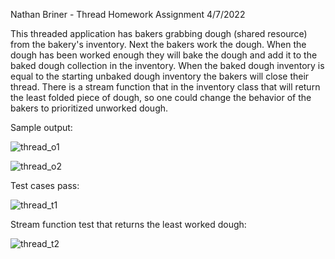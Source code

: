 Nathan Briner - Thread Homework Assignment
4/7/2022

This threaded application has bakers grabbing dough (shared resource) from the bakery's inventory. Next the bakers work the dough. When the dough has been worked enough they will bake the dough and add it to the baked dough collection in the inventory. When the baked dough inventory is equal to the starting unbaked dough inventory the bakers will close their thread. There is a stream function that in the inventory class that will return the least folded piece of dough, so one could change the behavior of the bakers to prioritized unworked dough.

Sample output:

![thread_o1](https://user-images.githubusercontent.com/68364120/162288039-2462eaf8-6137-466b-81e3-418e56bafec7.PNG)

![thread_o2](https://user-images.githubusercontent.com/68364120/162288049-21460417-ed94-440f-9e3a-aadb7b8d340a.PNG)

Test cases pass:

![thread_t1](https://user-images.githubusercontent.com/68364120/162288063-629b679f-7db6-4dd2-ad10-ec9a24f8b47b.PNG)

Stream function test that returns the least worked dough:

![thread_t2](https://user-images.githubusercontent.com/68364120/162288072-21273720-b9d6-449f-a85e-120603512338.PNG)

